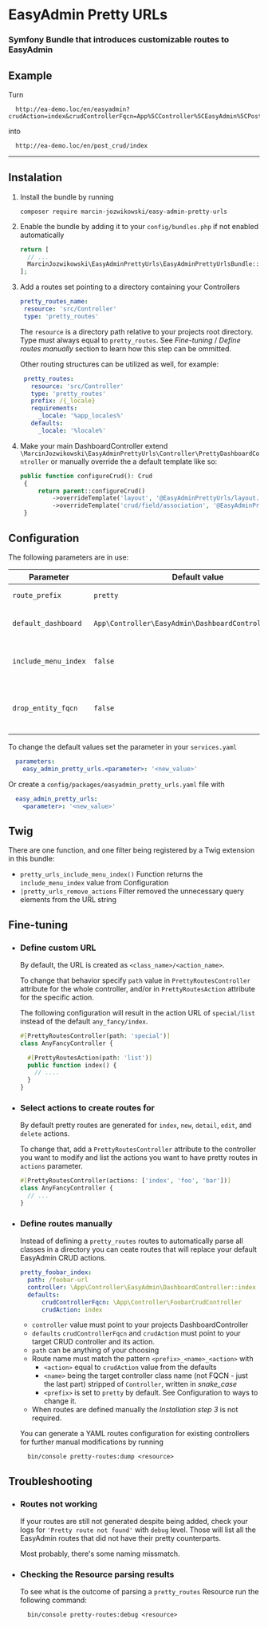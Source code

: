 # EasyAdmin Pretty URLs

### Symfony Bundle that introduces customizable routes to EasyAdmin

## Example
Turn
```
  http://ea-demo.loc/en/easyadmin?crudAction=index&crudControllerFqcn=App%5CController%5CEasyAdmin%5CPostCrudController
```
into
```
  http://ea-demo.loc/en/post_crud/index
```

---

## Instalation 

1. Install the bundle by running
   ```shell
   composer require marcin-jozwikowski/easy-admin-pretty-urls
   ```
   
1. Enable the bundle by adding it to your `config/bundles.php` if not enabled automatically
   ```php
   return [
     // ...
     MarcinJozwikowski\EasyAdminPrettyUrls\EasyAdminPrettyUrlsBundle::class => ['all' => true],
   ];
   ```
   
1. Add a routes set pointing to a directory containing your Controllers
   ```yaml
   pretty_routes_name:
    resource: 'src/Controller'
    type: 'pretty_routes'
   ```
   The `resource` is a directory path relative to your projects root directory. Type must always equal to `pretty_routes`. See _Fine-tuning_ / _Define routes manually_ section to learn how this step can be ommitted.
   
   Other routing structures can be utilized as well, for example:
   ```yaml
    pretty_routes:
      resource: 'src/Controller'
      type: 'pretty_routes'
      prefix: /{_locale}
      requirements:
        _locale: '%app_locales%'
      defaults:
        _locale: '%locale%'
   ```

1. Make your main DashboardController extend `\MarcinJozwikowski\EasyAdminPrettyUrls\Controller\PrettyDashboardController` or manually override the a default template like so:
   ```php
   public function configureCrud(): Crud
    {
        return parent::configureCrud()
            ->overrideTemplate('layout', '@EasyAdminPrettyUrls/layout.html.twig')
            ->overrideTemplate('crud/field/association', '@EasyAdminPrettyUrls/crud/field/association.html.twig');
    }
   ```


## Configuration

The following parameters are in use:

  | Parameter            | Default value                                             | Description                                  | 
  |----------------------|-----------------------------------------------------------|----------------------------------------------|
  | `route_prefix`       | `pretty`                                                  | First part of route name                     |
  | `default_dashboard`  | `App\Controller\EasyAdmin\DashboardController::index`     | Controller action to invoke                  |
  | `include_menu_index` | `false`                                                   | Should menu index be included in path        |
  | `drop_entity_fqcn`   | `false`                                                   | Should `entityFqcn` be removed from the URLs |

  To change the default values set the parameter in your `services.yaml`
  ```yaml
    parameters:
      easy_admin_pretty_urls.<parameter>: '<new_value>'
  ```

  Or create a `config/packages/easyadmin_pretty_urls.yaml` file with
  ```yaml
    easy_admin_pretty_urls:
      <parameter>: '<new_value>'
  ```

## Twig

There are one function, and one filter being registered by a Twig extension in this bundle:

* `pretty_urls_include_menu_index()` Function returns the `include_menu_index` value from Configuration
* `|pretty_urls_remove_actions` Filter removed the unnecessary query elements from the URL string 

## Fine-tuning

* ### Define custom URL

  By default, the URL is created as `<class_name>/<action_name>`.

  To change that behavior specify `path` value in `PrettyRoutesController` attribute for the whole controller, and/or
  in `PrettyRoutesAction` attribute for the specific action.

  The following configuration will result in the action URL of `special/list` instead of the default `any_fancy/index`.
  ```php
  #[PrettyRoutesController(path: 'special')]
  class AnyFancyController {
  
    #[PrettyRoutesAction(path: 'list')]
    public function index() {
      // .... 
    }
  }
  ```

* ### Select actions to create routes for

  By default pretty routes are generated for `index`, `new`, `detail`, `edit`, and `delete` actions.
  
  To change that, add a `PrettyRoutesController` attribute to the controller you want to modify and list the actions you want to have pretty routes in `actions` parameter.
  ```php
  #[PrettyRoutesController(actions: ['index', 'foo', 'bar'])]
  class AnyFancyController {
    // ...
  }
  ```

* ### Define routes manually
  Instead of defining a `pretty_routes` routes to automatically parse all classes in a directory you can ceate routes that will replace your default EasyAdmin CRUD actions.
  ```yaml
  pretty_foobar_index:
    path: /foobar-url
    controller: \App\Controller\EasyAdmin\DashboardController::index
    defaults:
        crudControllerFqcn: \App\Controller\FoobarCrudController
        crudAction: index
  ```
  * `controller` value must point to your projects DashboardController
  * `defaults` `crudControllerFqcn` and `crudAction` must point to your target CRUD controller and its action.
  * `path` can be anything of your choosing
  * Route name must match the pattern `<prefix>_<name>_<action>` with 
    * `<action>` equal to `crudAction` value from the defaults
    * `<name>` being the target controller class name (not FQCN - just the last part) stripped of `Controller`, written in _snake_case_
    * `<prefix>` is set to `pretty` by default. See Configuration to ways to change it.
  * When routes are defined manually the _Installation step 3_ is not required.

  You can generate a YAML routes configuration for existing controllers for further manual modifications by running
  ```shell
    bin/console pretty-routes:dump <resource>
  ```

## Troubleshooting

* ### Routes not working

  If your routes are still not generated despite being added, check your logs for `'Pretty route not found'` with `debug` level. Those will list all the EasyAdmin routes that did not have their pretty counterparts.

  Most probably, there's some naming missmatch.

* ### Checking the Resource parsing results

  To see what is the outcome of parsing a `pretty_routes` Resource run the following command:
  ```shell
    bin/console pretty-routes:debug <resource>
  ```
